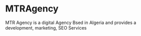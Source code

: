 # MTRAgency
MTR Agency is a digital Agency Bsed in Algeria and provides a development, marketing, SEO Services
